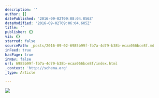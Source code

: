 ```yaml
---
description: ''
author: []
datePublished: '2016-09-02T09:08:04.056Z'
dateModified: '2016-09-02T09:06:04.605Z'
title: ''
publisher: {}
via: {}
starred: false
sourcePath: _posts/2016-09-02-6985b99f-fb7a-4d79-b38b-ecaa066bce8f.md
inFeed: true
hasPage: true
inNav: false
url: 6985b99f-fb7a-4d79-b38b-ecaa066bce8f/index.html
_context: 'http://schema.org'
_type: Article

---
```

![](https://the-grid-user-content.s3-us-west-2.amazonaws.com/4479ef08-0a6b-47df-80b7-a0aba31ae527.jpg)